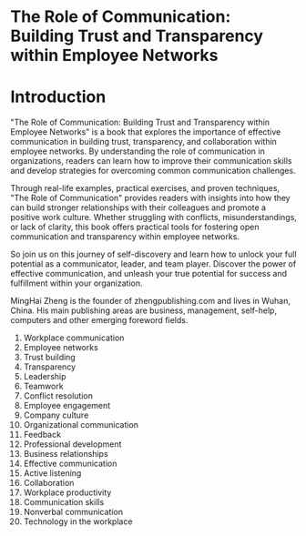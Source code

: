 # The Role of Communication: Building Trust and Transparency within Employee Networks

# Introduction

"The Role of Communication: Building Trust and Transparency within Employee Networks" is a book that explores the importance of effective communication in building trust, transparency, and collaboration within employee networks. By understanding the role of communication in organizations, readers can learn how to improve their communication skills and develop strategies for overcoming common communication challenges.

Through real-life examples, practical exercises, and proven techniques, "The Role of Communication" provides readers with insights into how they can build stronger relationships with their colleagues and promote a positive work culture. Whether struggling with conflicts, misunderstandings, or lack of clarity, this book offers practical tools for fostering open communication and transparency within employee networks.

So join us on this journey of self-discovery and learn how to unlock your full potential as a communicator, leader, and team player. Discover the power of effective communication, and unleash your true potential for success and fulfillment within your organization.

MingHai Zheng is the founder of zhengpublishing.com and lives in Wuhan, China. His main publishing areas are business, management, self-help, computers and other emerging foreword fields.



1. Workplace communication
2. Employee networks
3. Trust building
4. Transparency
5. Leadership
6. Teamwork
7. Conflict resolution
8. Employee engagement
9. Company culture
10. Organizational communication
11. Feedback
12. Professional development
13. Business relationships
14. Effective communication
15. Active listening
16. Collaboration
17. Workplace productivity
18. Communication skills
19. Nonverbal communication
20. Technology in the workplace



